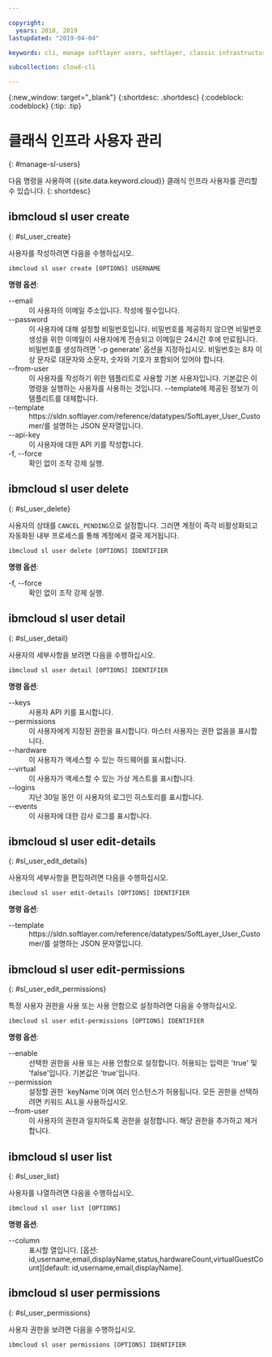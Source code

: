 ```yaml
---

copyright:
  years: 2018, 2019
lastupdated: "2019-04-04"

keywords: cli, manage softlayer users, softlayer, classic infrastructure, user management, ibmcloud sl user

subcollection: cloud-cli

---
```


{:new_window: target="_blank"}
{:shortdesc: .shortdesc}
{:codeblock: .codeblock}
{:tip: .tip}

# 클래식 인프라 사용자 관리
{: #manage-sl-users}

다음 명령을 사용하여 {{site.data.keyword.cloud}} 클래식 인프라 사용자를 관리할 수 있습니다.
{: shortdesc}

## ibmcloud sl user create 
{: #sl_user_create} 

사용자를 작성하려면 다음을 수행하십시오. 
```
ibmcloud sl user create [OPTIONS] USERNAME
```

<strong>명령 옵션</strong>:
<dl>
<dt>--email</dt>
<dd>이 사용자의 이메일 주소입니다. 작성에 필수입니다. </dd>
<dt>--password</dt>
<dd>이 사용자에 대해 설정할 비밀번호입니다. 비밀번호를 제공하지 않으면 비밀번호 생성을 위한 이메일이 사용자에게 전송되고 이메일은 24시간 후에 만료됩니다. 비밀번호를 생성하려면 '-p generate' 옵션을 지정하십시오. 비밀번호는 8자 이상 문자로 대문자와 소문자, 숫자와 기호가 포함되어 있어야 합니다. </dd>
<dt>--from-user</dt>
<dd>이 사용자를 작성하기 위한 템플리트로 사용할 기본 사용자입니다. 기본값은 이 명령을 실행하는 사용자를 사용하는 것입니다. --template에 제공된 정보가 이 템플리트를 대체합니다. </dd>
<dt>--template</dt>
<dd>https://sldn.softlayer.com/reference/datatypes/SoftLayer_User_Customer/를 설명하는 JSON 문자열입니다.</dd>
<dt>--api-key</dt>
<dd>이 사용자에 대한 API 키를 작성합니다. </dd>
<dt>-f, --force</dt>
<dd>확인 없이 조작 강제 실행.</dd>
</dl>


## ibmcloud sl user delete 
{: #sl_user_delete} 

사용자의 상태를 `CANCEL_PENDING`으로 설정합니다. 그러면 계정이 즉각 비활성화되고 자동화된 내부 프로세스를 통해 계정에서 결국 제거됩니다. 
```
ibmcloud sl user delete [OPTIONS] IDENTIFIER
```

<strong>명령 옵션</strong>:
<dl>
<dt>-f, --force</dt>
<dd>확인 없이 조작 강제 실행.</dd>
</dl>

## ibmcloud sl user detail 
{: #sl_user_detail} 

사용자의 세부사항을 보려면 다음을 수행하십시오.
```
ibmcloud sl user detail [OPTIONS] IDENTIFIER
```

<strong>명령 옵션</strong>:
<dl>
<dt>--keys</dt>
<dd>사용자 API 키를 표시합니다. </dd>
<dt>--permissions</dt>
<dd>이 사용자에게 지정된 권한을 표시합니다. 마스터 사용자는 권한 없음을 표시합니다. </dd>
<dt>--hardware</dt>
<dd>이 사용자가 액세스할 수 있는 하드웨어를 표시합니다.</dd>
<dt>--virtual</dt>
<dd>이 사용자가 액세스할 수 있는 가상 게스트를 표시합니다.</dd>
<dt>--logins</dt>
<dd>지난 30일 동안 이 사용자의 로그인 히스토리를 표시합니다. </dd>
<dt>--events</dt>
<dd>이 사용자에 대한 감사 로그를 표시합니다. </dd>
</dl>

## ibmcloud sl user edit-details 
{: #sl_user_edit_details} 

사용자의 세부사항을 편집하려면 다음을 수행하십시오.
```
ibmcloud sl user edit-details [OPTIONS] IDENTIFIER
```

<strong>명령 옵션</strong>:
<dl>
<dt>--template</dt>
<dd>https://sldn.softlayer.com/reference/datatypes/SoftLayer_User_Customer/를 설명하는 JSON 문자열입니다.</dd>
</dl>

## ibmcloud sl user edit-permissions 
{: #sl_user_edit_permissions} 

특정 사용자 권한을 사용 또는 사용 안함으로 설정하려면 다음을 수행하십시오.
```
ibmcloud sl user edit-permissions [OPTIONS] IDENTIFIER
```

<strong>명령 옵션</strong>:
<dl>
<dt>--enable</dt>
<dd>선택한 권한을 사용 또는 사용 안함으로 설정합니다. 허용되는 입력은 'true' 및 'false'입니다. 기본값은 'true'입니다. </dd>
<dt>--permission</dt>
<dd>설정할 권한 `keyName`이며 여러 인스턴스가 허용됩니다. 모든 권한을 선택하려면 키워드 ALL을 사용하십시오. </dd>
<dt>--from-user</dt>
<dd>이 사용자의 권한과 일치하도록 권한을 설정합니다. 해당 권한을 추가하고 제거합니다.</dd>
</dl>

## ibmcloud sl user list 
{: #sl_user_list} 

사용자를 나열하려면 다음을 수행하십시오. 
```
ibmcloud sl user list [OPTIONS]
```

<strong>명령 옵션</strong>:
<dl>
<dt>--column</dt>
<dd>표시할 열입니다. [옵션: id,username,email,displayName,status,hardwareCount,virtualGuestCount][default: id,username,email,displayName].</dd>
</dl>

## ibmcloud sl user permissions 
{: #sl_user_permissions} 

사용자 권한을 보려면 다음을 수행하십시오.
```
ibmcloud sl user permissions [OPTIONS] IDENTIFIER
```

